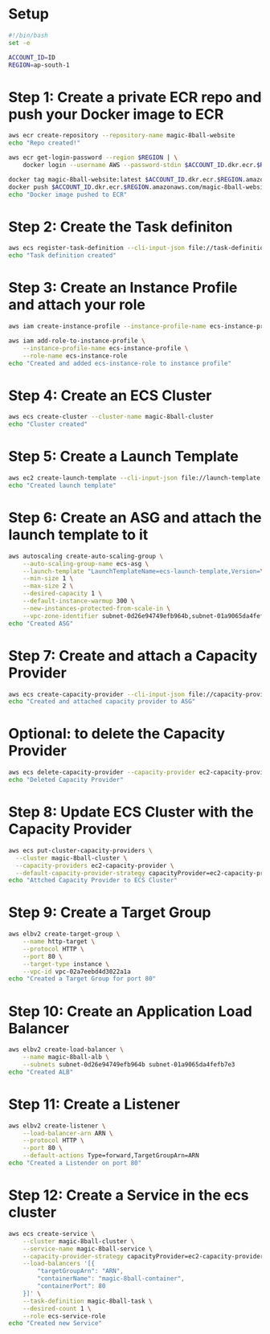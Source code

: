 # Setup
```bash
#!/bin/bash
set -e

ACCOUNT_ID=ID
REGION=ap-south-1
```

# Step 1: Create a private ECR repo and push your Docker image to ECR
```bash
aws ecr create-repository --repository-name magic-8ball-website 
echo "Repo created!"

aws ecr get-login-password --region $REGION | \
    docker login --username AWS --password-stdin $ACCOUNT_ID.dkr.ecr.$REGION.amazonaws.com

docker tag magic-8ball-website:latest $ACCOUNT_ID.dkr.ecr.$REGION.amazonaws.com/magic-8ball-website:latest
docker push $ACCOUNT_ID.dkr.ecr.$REGION.amazonaws.com/magic-8ball-website:latest
echo "Docker image pushed to ECR"
```

# Step 2: Create the Task definiton
```bash
aws ecs register-task-definition --cli-input-json file://task-definition.json
echo "Task definition created"
```

# Step 3: Create an Instance Profile and attach your role
```bash
aws iam create-instance-profile --instance-profile-name ecs-instance-profile

aws iam add-role-to-instance-profile \
    --instance-profile-name ecs-instance-profile \
    --role-name ecs-instance-role
echo "Created and added ecs-instance-role to instance profile"
```

# Step 4: Create an ECS Cluster
```bash
aws ecs create-cluster --cluster-name magic-8ball-cluster
echo "Cluster created"
```

# Step 5: Create a Launch Template
```bash
aws ec2 create-launch-template --cli-input-json file://launch-template.json
echo "Created launch template"
```

# Step 6: Create an ASG and attach the launch template to it
```bash
aws autoscaling create-auto-scaling-group \
    --auto-scaling-group-name ecs-asg \
    --launch-template "LaunchTemplateName=ecs-launch-template,Version=\$Latest" \
    --min-size 1 \
    --max-size 2 \
    --desired-capacity 1 \
    --default-instance-warmup 300 \
    --new-instances-protected-from-scale-in \
    --vpc-zone-identifier subnet-0d26e94749efb964b,subnet-01a9065da4fefb7e3,subnet-05531fbe0e2788a3b
echo "Created ASG"
```

# Step 7: Create and attach a Capacity Provider
```bash
aws ecs create-capacity-provider --cli-input-json file://capacity-provider.json
echo "Created and attached capacity provider to ASG"
```

# Optional: to delete the Capacity Provider
```bash
aws ecs delete-capacity-provider --capacity-provider ec2-capacity-provider
echo "Deleted Capacity Provider"
```

# Step 8: Update ECS Cluster with the Capacity Provider
```bash
aws ecs put-cluster-capacity-providers \
  --cluster magic-8ball-cluster \
  --capacity-providers ec2-capacity-provider \
  --default-capacity-provider-strategy capacityProvider=ec2-capacity-provider,weight=1,base=0
echo "Attched Capacity Provider to ECS Cluster"
```

# Step 9: Create a Target Group
```bash
aws elbv2 create-target-group \
    --name http-target \
    --protocol HTTP \
    --port 80 \
    --target-type instance \
    --vpc-id vpc-02a7eebd4d3022a1a
echo "Created a Target Group for port 80"
```

# Step 10: Create an Application Load Balancer
```bash
aws elbv2 create-load-balancer \
    --name magic-8ball-alb \
    --subnets subnet-0d26e94749efb964b subnet-01a9065da4fefb7e3
echo "Created ALB"
```

# Step 11: Create a Listener
```bash
aws elbv2 create-listener \
    --load-balancer-arn ARN \
    --protocol HTTP \
    --port 80 \
    --default-actions Type=forward,TargetGroupArn=ARN
echo "Created a Listender on port 80"
```

# Step 12: Create a Service in the ecs cluster
```bash
aws ecs create-service \
    --cluster magic-8ball-cluster \
    --service-name magic-8ball-service \
    --capacity-provider-strategy capacityProvider=ec2-capacity-provider,weight=1,base=0 \
    --load-balancers '[{
        "targetGroupArn": "ARN",
        "containerName": "magic-8ball-container",
        "containerPort": 80
    }]' \
    --task-definition magic-8ball-task \
    --desired-count 1 \
    --role ecs-service-role
echo "Created new Service"
```